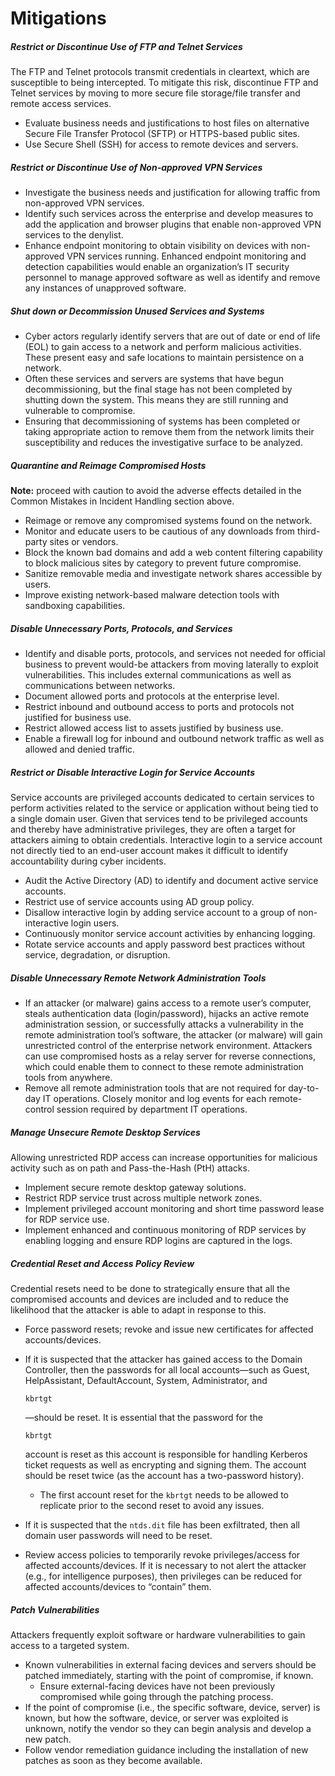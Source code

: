 # Mitigations

##### **Restrict or Discontinue Use of FTP and Telnet Services**

The FTP and Telnet protocols transmit credentials in cleartext, which are susceptible to being intercepted. To mitigate this risk, discontinue FTP and Telnet services by moving to more secure file storage/file transfer and remote access services.

- Evaluate business needs and justifications to host files on alternative Secure File Transfer Protocol (SFTP) or HTTPS-based public sites.
- Use Secure Shell (SSH) for access to remote devices and servers.

##### **Restrict or Discontinue Use of Non-approved VPN Services**

- Investigate the business needs and justification for allowing traffic from non-approved VPN services.
- Identify such services across the enterprise and develop measures to add the application and browser plugins that enable non-approved VPN services to the denylist.
- Enhance endpoint monitoring to obtain visibility on devices with non-approved VPN services running. Enhanced endpoint monitoring and detection capabilities would enable an organization’s IT security personnel to manage approved software as well as identify and remove any instances of unapproved software.

##### **Shut down or Decommission Unused Services and Systems**

- Cyber actors regularly identify servers that are out of date or end of life (EOL) to gain access to a network and perform malicious activities. These present easy and safe locations to maintain persistence on a network.
- Often these services and servers are systems that have begun decommissioning, but the final stage has not been completed by shutting down the system. This means they are still running and vulnerable to compromise.
- Ensuring that decommissioning of systems has been completed or taking appropriate action to remove them from the network limits their susceptibility and reduces the investigative surface to be analyzed.

##### **Quarantine and Reimage Compromised Hosts**

**Note:** proceed with caution to avoid the adverse effects detailed in the Common Mistakes in Incident Handling section above.

- Reimage or remove any compromised systems found on the network.
- Monitor and educate users to be cautious of any downloads from third-party sites or vendors.
- Block the known bad domains and add a web content filtering capability to block malicious sites by category to prevent future compromise.
- Sanitize removable media and investigate network shares accessible by users.
- Improve existing network-based malware detection tools with sandboxing capabilities.

##### **Disable Unnecessary Ports, Protocols, and Services**

- Identify and disable ports, protocols, and services not needed for official business to prevent would-be attackers from moving laterally to exploit vulnerabilities. This includes external communications as well as communications between networks.
- Document allowed ports and protocols at the enterprise level.
- Restrict inbound and outbound access to ports and protocols not justified for business use.
- Restrict allowed access list to assets justified by business use.
- Enable a firewall log for inbound and outbound network traffic as well as allowed and denied traffic.

##### **Restrict or Disable Interactive Login for Service Accounts**

Service accounts are privileged accounts dedicated to certain services to perform activities related to the service or application without being tied to a single domain user. Given that services tend to be privileged accounts and thereby have administrative privileges, they are often a target for attackers aiming to obtain credentials. Interactive login to a service account not directly tied to an end-user account makes it difficult to identify accountability during cyber incidents.

- Audit the Active Directory (AD) to identify and document active service accounts.
- Restrict use of service accounts using AD group policy.
- Disallow interactive login by adding service account to a group of non-interactive login users.
- Continuously monitor service account activities by enhancing logging.
- Rotate service accounts and apply password best practices without service, degradation, or disruption.

##### **Disable Unnecessary Remote Network Administration Tools**

- If an attacker (or malware) gains access to a remote user’s computer, steals authentication data (login/password), hijacks an active remote administration session, or successfully attacks a vulnerability in the remote administration tool’s software, the attacker (or malware) will gain unrestricted control of the enterprise network environment. Attackers can use compromised hosts as a relay server for reverse connections, which could enable them to connect to these remote administration tools from anywhere.
- Remove all remote administration tools that are not required for day-to-day IT operations. Closely monitor and log events for each remote-control session required by department IT operations.

##### **Manage Unsecure Remote Desktop Services**

Allowing unrestricted RDP access can increase opportunities for malicious activity such as on path and Pass-the-Hash (PtH) attacks.

- Implement secure remote desktop gateway solutions.
- Restrict RDP service trust across multiple network zones.
- Implement privileged account monitoring and short time password lease for RDP service use.
- Implement enhanced and continuous monitoring of RDP services by enabling logging and ensure RDP logins are captured in the logs.

##### **Credential Reset and Access Policy Review**

Credential resets need to be done to strategically ensure that all the compromised accounts and devices are included and to reduce the likelihood that the attacker is able to adapt in response to this.

- Force password resets; revoke and issue new certificates for affected accounts/devices.

- If it is suspected that the attacker has gained access to the Domain Controller, then the passwords for all local accounts—such as Guest, HelpAssistant, DefaultAccount, System, Administrator, and

   

  ```
  kbrtgt
  ```

  —should be reset. It is essential that the password for the

   

  ```
  kbrtgt
  ```

   

  account is reset as this account is responsible for handling Kerberos ticket requests as well as encrypting and signing them. The account should be reset twice (as the account has a two-password history).

  - The first account reset for the `kbrtgt` needs to be allowed to replicate prior to the second reset to avoid any issues.

- If it is suspected that the `ntds.dit` file has been exfiltrated, then all domain user passwords will need to be reset.

- Review access policies to temporarily revoke privileges/access for affected accounts/devices. If it is necessary to not alert the attacker (e.g., for intelligence purposes), then privileges can be reduced for affected accounts/devices to “contain” them.

##### **Patch Vulnerabilities**

Attackers frequently exploit software or hardware vulnerabilities to gain access to a targeted system.

- Known vulnerabilities in external facing devices and servers should be patched immediately, starting with the point of compromise, if known.
  - Ensure external-facing devices have not been previously compromised while going through the patching process.
- If the point of compromise (i.e., the specific software, device, server) is known, but how the software, device, or server was exploited is unknown, notify the vendor so they can begin analysis and develop a new patch.
- Follow vendor remediation guidance including the installation of new patches as soon as they become available.